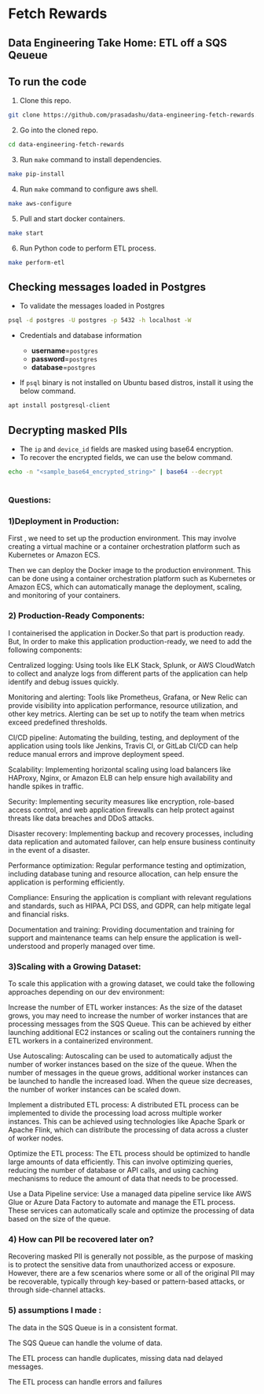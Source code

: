 # Fetch Rewards #
## Data Engineering Take Home: ETL off a SQS Qeueue ##


## To run the code
1. Clone this repo.
```bash
git clone https://github.com/prasadashu/data-engineering-fetch-rewards.git
```

2. Go into the cloned repo.
```bash
cd data-engineering-fetch-rewards
```

3. Run `make` command to install dependencies.
```bash
make pip-install
```

4. Run `make` command to configure aws shell.
```bash
make aws-configure
```

5. Pull and start docker containers.
```bash
make start
```

6. Run Python code to perform ETL process.
```bash
make perform-etl
```

## Checking messages loaded in Postgres
- To validate the messages loaded in Postgres
```bash
psql -d postgres -U postgres -p 5432 -h localhost -W
```
- Credentials and database information
    - **username**=`postgres`
    - **password**=`postgres`
    - **database**=`postgres`

- If `psql` binary is not installed on Ubuntu based distros, install it using the below command.
```bash
apt install postgresql-client
```

## Decrypting masked PIIs
- The `ip` and `device_id` fields are masked using base64 encryption.
- To recover the encrypted fields, we can use the below command.
```bash
echo -n "<sample_base64_encrypted_string>" | base64 --decrypt
```


#

### Questions:

### 1)Deployment in Production: 

First , we need to set up the production environment. This may involve creating a virtual machine or a container orchestration platform such as Kubernetes or Amazon ECS.

Then we can deploy the Docker image to the production environment. This can be done using a container orchestration platform such as Kubernetes or Amazon ECS, which can automatically manage the deployment, scaling, and monitoring of your containers.

### 2) Production-Ready Components:

I containerised the application in Docker.So that part is production ready. But, In order to make this application production-ready, we need to add the following components:

Centralized logging: Using tools like ELK Stack, Splunk, or AWS CloudWatch to collect and analyze logs from different parts of the application can help identify and debug issues quickly.

Monitoring and alerting: Tools like Prometheus, Grafana, or New Relic can provide visibility into application performance, resource utilization, and other key metrics. Alerting can be set up to notify the team when metrics exceed predefined thresholds.

CI/CD pipeline: Automating the building, testing, and deployment of the application using tools like Jenkins, Travis CI, or GitLab CI/CD can help reduce manual errors and improve deployment speed.

Scalability: Implementing horizontal scaling using load balancers like HAProxy, Nginx, or Amazon ELB can help ensure high availability and handle spikes in traffic.

Security: Implementing security measures like encryption, role-based access control, and web application firewalls can help protect against threats like data breaches and DDoS attacks.

Disaster recovery: Implementing backup and recovery processes, including data replication and automated failover, can help ensure business continuity in the event of a disaster.

Performance optimization: Regular performance testing and optimization, including database tuning and resource allocation, can help ensure the application is performing efficiently.

Compliance: Ensuring the application is compliant with relevant regulations and standards, such as HIPAA, PCI DSS, and GDPR, can help mitigate legal and financial risks.

Documentation and training: Providing documentation and training for support and maintenance teams can help ensure the application is well-understood and properly managed over time.

### 3)Scaling with a Growing Dataset:

To scale this application with a growing dataset, we could take the following approaches depending on our dev environment:

Increase the number of ETL worker instances: As the size of the dataset grows, you may need to increase the number of worker instances that are processing messages from the SQS Queue. This can be achieved by either launching additional EC2 instances or scaling out the containers running the ETL workers in a containerized environment.

Use Autoscaling: Autoscaling can be used to automatically adjust the number of worker instances based on the size of the queue. When the number of messages in the queue grows, additional worker instances can be launched to handle the increased load. When the queue size decreases, the number of worker instances can be scaled down.

Implement a distributed ETL process: A distributed ETL process can be implemented to divide the processing load across multiple worker instances. This can be achieved using technologies like Apache Spark or Apache Flink, which can distribute the processing of data across a cluster of worker nodes.

Optimize the ETL process: The ETL process should be optimized to handle large amounts of data efficiently. This can involve optimizing queries, reducing the number of database or API calls, and using caching mechanisms to reduce the amount of data that needs to be processed.

Use a Data Pipeline service: Use a managed data pipeline service like AWS Glue or Azure Data Factory to automate and manage the ETL process. These services can automatically scale and optimize the processing of data based on the size of the queue.

### 4) How can PII be recovered later on?

Recovering masked PII is generally not possible, as the purpose of masking is to protect the sensitive data from unauthorized access or exposure. However, there are a few scenarios where some or all of the original PII may be recoverable, typically through key-based or pattern-based attacks, or through side-channel attacks.

### 5) assumptions I made :

The data in the SQS Queue is in a consistent format.

The SQS Queue can handle the volume of data.

The ETL process can handle duplicates, missing data nad delayed messages.

The ETL process can handle errors and failures

